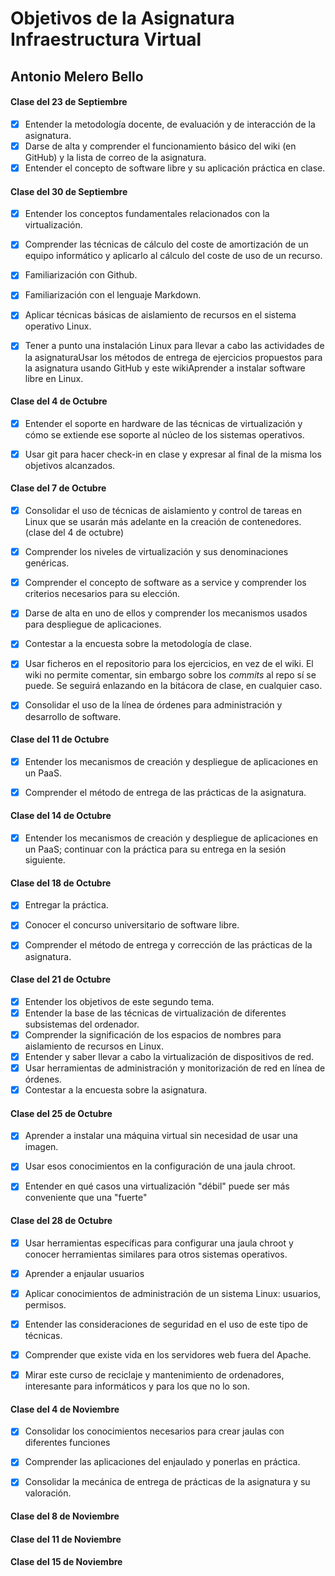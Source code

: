 Objetivos de la Asignatura Infraestructura Virtual
==================================================

## Antonio Melero Bello 

#### Clase del 23 de Septiembre

+ [x] Entender la metodología docente, de evaluación y de interacción de la asignatura.
+ [x] Darse de alta y comprender el funcionamiento básico del wiki (en GitHub) y la lista de correo de la asignatura.
+ [x] Entender el concepto de software libre y su aplicación práctica en clase.

#### Clase del 30 de Septiembre 

+ [x] Entender los conceptos fundamentales relacionados con la virtualización.
+ [x] Comprender las técnicas de cálculo del coste de amortización de un equipo informático y aplicarlo al cálculo 
      del coste de uso de un recurso.
+ [x] Familiarización con Github.
+ [x] Familiarización con el lenguaje Markdown.
+ [x] Aplicar técnicas básicas de aislamiento de recursos en el sistema operativo Linux.
+ [x] Tener a punto una instalación Linux para llevar a cabo las actividades de la asignaturaUsar los métodos de entrega 
      de ejercicios propuestos para la asignatura usando GitHub y este wikiAprender a instalar software libre en Linux. 


#### Clase del 4 de Octubre 

+ [x] Entender el soporte en hardware de las técnicas de virtualización y cómo se extiende ese soporte al núcleo de los 
      sistemas operativos.
+ [x] Usar git para hacer check-in en clase y expresar al final de la misma los objetivos alcanzados.


#### Clase del 7 de Octubre


+ [x] Consolidar el uso de técnicas de aislamiento y control de tareas en Linux que se usarán más adelante en la creación
      de contenedores. (clase del 4 de octubre)
+ [x] Comprender los niveles de virtualización y sus denominaciones genéricas.
+ [x] Comprender el concepto de software as a service y comprender los criterios necesarios para su elección.
+ [x] Darse de alta en uno de ellos y comprender los mecanismos usados para despliegue de aplicaciones.
+ [x] Contestar a la encuesta sobre la metodología de clase.
+ [x] Usar ficheros en el repositorio para los ejercicios, en vez de el wiki. El wiki no permite comentar, sin embargo 
      sobre los *commits* al repo sí se puede. Se seguirá enlazando en la bitácora de clase, en cualquier caso.
+ [x] Consolidar el uso de la línea de órdenes para administración y desarrollo de software.


#### Clase del 11 de Octubre

+ [x] Entender los mecanismos de creación y despliegue de aplicaciones en un PaaS.
+ [x] Comprender el método de entrega de las prácticas de la asignatura.


#### Clase del 14 de Octubre

+ [x] Entender los mecanismos de creación y despliegue de aplicaciones en un PaaS; continuar con la práctica 
      para su entrega en la sesión siguiente.  

#### Clase del 18 de Octubre

+ [x] Entregar la práctica.
+ [x] Conocer el concurso universitario de software libre.
+ [x] Comprender el método de entrega y corrección de las prácticas de la asignatura.


#### Clase del 21 de Octubre


+ [x] Entender los objetivos de este segundo tema.
+ [x] Entender la base de las técnicas de virtualización de diferentes subsistemas del ordenador.
+ [x] Comprender la significación de los espacios de nombres para aislamiento de recursos en Linux.
+ [x] Entender y saber llevar a cabo la virtualización de dispositivos de red.
+ [x] Usar herramientas de administración y monitorización de red en línea de órdenes.
+ [x] Contestar a la encuesta sobre la asignatura.

#### Clase del 25 de Octubre

+ [x] Aprender a instalar una máquina virtual sin necesidad de usar una imagen.
+ [x] Usar esos conocimientos en la configuración de una jaula chroot.
+ [x] Entender en qué casos una virtualización "débil" puede ser más conveniente que una "fuerte"


#### Clase del 28 de Octubre

+ [x] Usar herramientas específicas para configurar una jaula chroot y conocer herramientas similares para otros sistemas 
     operativos.
+ [x] Aprender a enjaular usuarios
+ [x] Aplicar conocimientos de administración de un sistema Linux: usuarios, permisos.
+ [x] Entender las consideraciones de seguridad en el uso de este tipo de técnicas.
+ [x] Comprender que existe vida en los servidores web fuera del Apache.
+ [x] Mirar este curso de reciclaje y mantenimiento de ordenadores, interesante para informáticos y para los que no lo son.


#### Clase del 4 de Noviembre

+ [x] Consolidar los conocimientos necesarios para crear jaulas con diferentes funciones
+ [x] Comprender las aplicaciones del enjaulado y ponerlas en práctica.
+ [x] Consolidar la mecánica de entrega de prácticas de la asignatura y su valoración.


#### Clase del 8 de Noviembre


#### Clase del 11 de Noviembre


#### Clase del 15 de Noviembre




